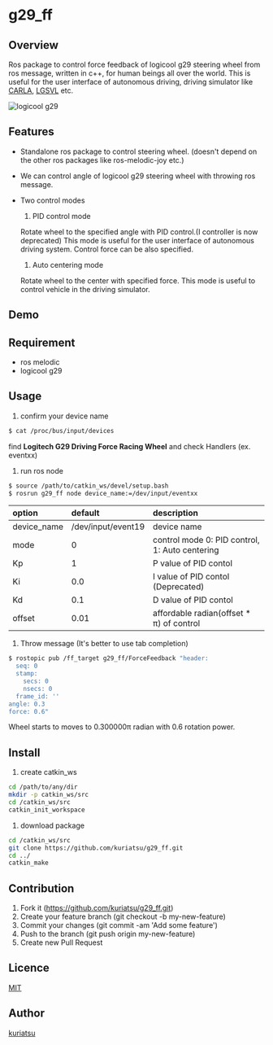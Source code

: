 g29_ff
====

## Overview
Ros package to control force feedback of logicool g29 steering wheel from ros message, written in c++, for human beings all over the world.
This is useful for the user interface of autonomous driving, driving simulator like [CARLA](https://carla.org/), [LGSVL](https://www.lgsvlsimulator.com/) etc.

![logicool g29](https://resource.logitechg.com/w_1024,c_limit,q_auto:best,f_auto,dpr_2.0/content/dam/gaming/en/products/drivingforce/drivingforce-feature1-tablet.jpg?v=1)

## Features
* Standalone ros package to control steering wheel. (doesn't depend on the other ros packages like ros-melodic-joy etc.)

* We can control angle of logicool g29 steering wheel with throwing ros message.

* Two control modes
    1. PID control mode

    Rotate wheel to the specified angle with PID control.(I controller is now deprecated)
    This mode is useful for the user interface of autonomous driving system.
    Control force can be also specified.

    1. Auto centering mode

    Rotate wheel to the center with  specified force.
    This mode is useful to control vehicle in the driving simulator.

## Demo

## Requirement
* ros melodic
* logicool g29

## Usage
1. confirm your device name
```bash
$ cat /proc/bus/input/devices
```
find **Logitech G29 Driving Force Racing Wheel** and check Handlers (ex. eventxx)

1. run ros node
```bash
$ source /path/to/catkin_ws/devel/setup.bash
$ rosrun g29_ff node device_name:=/dev/input/eventxx
```
|option|default|description|
|:--|:--|:--|
|device_name|/dev/input/event19|device name|
|mode|0|control mode 0: PID control, 1: Auto centering
|Kp|1|P value of PID contol|
|Ki|0.0|I value of PID contol (Deprecated)|
|Kd|0.1|D value of PID contol|
|offset|0.01|affordable radian(offset * &pi;) of control|


1. Throw message (It's better to use tab completion)  
```bash
$ rostopic pub /ff_target g29_ff/ForceFeedback "header:
  seq: 0
  stamp:
    secs: 0
    nsecs: 0
  frame_id: ''
angle: 0.3
force: 0.6"
```
Wheel starts to moves to 0.300000&pi; radian with 0.6 rotation power.

## Install
1. create catkin_ws
```bash
cd /path/to/any/dir
mkdir -p catkin_ws/src
cd /catkin_ws/src
catkin_init_workspace
```
1. download package
```bash
cd /catkin_ws/src
git clone https://github.com/kuriatsu/g29_ff.git
cd ../
catkin_make
```

## Contribution
1. Fork it (https://github.com/kuriatsu/g29_ff.git)
1. Create your feature branch (git checkout -b my-new-feature)
1. Commit your changes (git commit -am 'Add some feature')
1. Push to the branch (git push origin my-new-feature)
1. Create new Pull Request

## Licence

[MIT](https://github.com/tcnksm/tool/blob/master/LICENCE)

## Author

[kuriatsu](https://github.com/kuriatsu)
